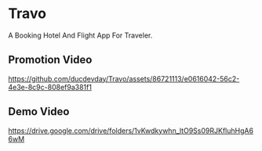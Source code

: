 # Travo

A Booking Hotel And Flight App For Traveler.

## Promotion Video


https://github.com/ducdevday/Travo/assets/86721113/e0616042-56c2-4e3e-8c9c-808ef9a381f1





## Demo Video
https://drive.google.com/drive/folders/1vKwdkywhn_ltO9Ss09RJKfluhHgA66wM


